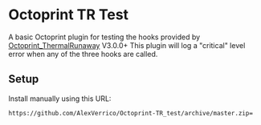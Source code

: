 # Octoprint TR Test

A basic Octoprint plugin for testing the hooks provided by [Octoprint_ThermalRunaway](https://github.com/AlexVerrico/Octoprint-ThermalRunaway) V3.0.0+
This plugin will log a "critical" level error when any of the three hooks are called.

## Setup

Install manually using this URL:

    https://github.com/AlexVerrico/Octoprint-TR_test/archive/master.zip=

